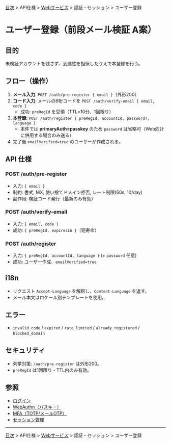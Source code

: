 [目次](../../../目次.md) > API仕様 > [Webサービス](../../Webサービス・目次.md) > 認証・セッション > ユーザー登録
# ユーザー登録（前段メール検証 A案）

## 目的
未検証アカウントを残さず、到達性を担保したうえで本登録を行う。

## フロー（操作）
1. **メール入力**: `POST /auth/pre-register { email }`（外形200）
2. **コード入力**: メールの6桁コードを `POST /auth/verify-email { email, code }`
   - 成功: `preRegId` を受領（TTL=10分、1回限り）
3. **本登録**: `POST /auth/register { preRegId, accountId, password?, language }`
   - 本件では **primaryAuth=passkey** のため `password` は省略可（Web向けに併用する場合のみ送る）
4. 完了後 `emailVerified=true` のユーザーが作成される。

## API 仕様
### POST /auth/pre-register
- 入力: `{ email }`
- 制約: 書式, MX, 使い捨てドメイン拒否, レート制限(60s, 10/day)
- 副作用: 検証コード発行（最新のみ有効）

### POST /auth/verify-email
- 入力: `{ email, code }`
- 成功: `{ preRegId, expiresIn }`（短寿命）

### POST /auth/register
- 入力: `{ preRegId, accountId, language }` (+ `password` 任意)
- 成功: ユーザー作成、`emailVerified=true`

## i18n
- リクエスト `Accept-Language` を解釈し、`Content-Language` を返す。
- メール本文はロケール別テンプレートを使用。

## エラー
- `invalid_code` / `expired` / `rate_limited` / `already_registered` / `blocked_domain`

## セキュリティ
- 列挙対策: `/auth/pre-register` は外形200。
- `preRegId` は1回限り・TTL内のみ有効。

## 参照
- [ログイン](./ログイン.md)
- [WebAuthn（パスキー）](./WebAuthn.md)
- [MFA（TOTP/メールOTP）](./MFA.md)
- [セッション管理](./セッション管理.md)

---
[目次](../../../目次.md) > API仕様 > [Webサービス](../../Webサービス・目次.md) > 認証・セッション > ユーザー登録
